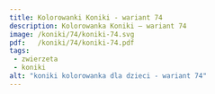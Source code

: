 ```yaml
---
title: Kolorowanki Koniki - wariant 74
description: Kolorowanka Koniki – wariant 74
image: /koniki/74/koniki-74.svg
pdf:   /koniki/74/koniki-74.pdf
tags:
 - zwierzeta
 - koniki
alt: "koniki kolorowanka dla dzieci - wariant 74"
---
```

